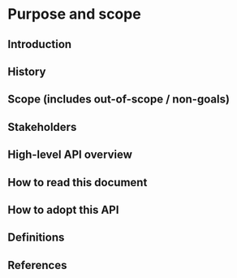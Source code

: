 # Purpose and scope

## Introduction



## History



## Scope (includes out-of-scope / non-goals)



## Stakeholders




## High-level API overview




## How to read this document




## How to adopt this API




## Definitions




## References

